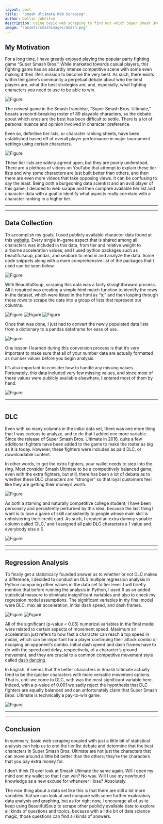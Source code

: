 ```yaml
---
layout: post
title:  "Smash Ultimate Web Scraping"
author: Dallin Johnston
description: Using basic web scraping to find out which Super Smash Bros. Ultimate fighters are the best.   
image: "/assets/smashimages/Smash.png"
---
```



## My Motivation

For a long time, I have greatly enjoyed playing the popular party fighting game “Super Smash Bros.”  While marketed towards casual players, this fighting game has an absurdly intense competitive scene with some even making it their life’s mission to become the very best.  As such, there exists within the game’s community a perpetual debate about who the best players are, what the best strategies are, and, especially, what fighting characters you need to use to be able to win.

![Figure]({{site.url}}/{{site.baseurl}}/assets/images/ssbu.jpg)

The newest game in the Smash franchise, “Super Smash Bros. Ultimate,” boasts a record-breaking roster of 89 playable characters, so the debate about which ones are the best has been difficult to settle.  There is a lot of personal nuance and opinion involved in character preference.  

Even so, definitive tier lists, or character ranking sheets, have been established based off of overall player performance in major tournament settings using certain characters.

![Figure]({{site.url}}/{{site.baseurl}}/assets/images/tierlist.png)

These tier lists are widely agreed upon, but they are poorly understood.  There are a plethora of videos on YouTube that attempt to explain these tier lists and why some characters are just built better than others, and then there are even more videos that take opposing views.  It can be confusing to say the least. 
Being both a burgeoning data scientist and an avid player of this game, I decided to web scrape and then compare available tier list and character data with a goal to identify what aspects really correlate with a character ranking in a higher tier. 

---
---



## Data Collection

To accomplish my goals, I used publicly available character data found at this [website](https://www.unitstatistics.com/ssbu/).  Every single in-game aspect that is shared among all characters was included in this data, from tier and relative weight to airborne acceleration values, and I used python packages such as beautifulsoup, pandas, and seaborn to read in and analyze the data.  Some code snippets along with a more comprehensive list of the packages that I used can be seen below.


![Figure]({{site.url}}/{{site.baseurl}}/assets/images/packages.png)


With BeautifulSoup, scraping this data was a fairly straightforward process. All it required was creating a simple html match function to identify the rows in the dataset, which were listed in the html as “tr,” and then looping through those rows to scrape the data into a group of lists that represent our columns.


![Figure]({{site.url}}/{{site.baseurl}}/assets/images/bsoup.png)
![Figure]({{site.url}}/{{site.baseurl}}/assets/images/rowfxn.png)
![Figure]({{site.url}}/{{site.baseurl}}/assets/images/htmlc.png)


Once that was done, I just had to convert the newly populated data lists from a dictionary to a pandas dataframe for ease of use.


![Figure]({{site.url}}/{{site.baseurl}}/assets/images/dtodf.png)


One lesson I learned during this conversion process is that it’s very important to make sure that all of your number data are actually formatted as number values before you begin analysis. 

It’s also important to consider how to handle any missing values.  Fortunately, this data included very few missing values, and since most of these values were publicly available elsewhere, I entered most of them by hand. 


![Figure]({{site.url}}/{{site.baseurl}}/assets/images/numna.png)

---
---



## DLC

Even with so many columns in the initial data set, there was one more thing that I was curious to analyze, and to do that I added one more variable.  
Since the release of Super Smash Bros. Ultimate in 2018, quite a few additional fighters have been added to the game to make the roster as big as it is today.  However, these fighters were included as paid DLC, or downloadable content.  

In other words, to get the extra fighters, your wallet needs to step into the ring.  Most consider Smash Ultimate to be a competitively balanced game, even with the extra fighters, but still, there has been a lot of debate as to whether these DLC characters are “stronger” so that loyal customers feel like they are getting their money’s worth.

![Figure]({{site.url}}/{{site.baseurl}}/assets/images/dlc.webp)

As both a starving and naturally competitive college student, I have been personally and persistently perturbed by this idea, because the last thing I want is to lose a game of skill consistently to people whose main skill is unholstering their credit card. As such, I created an extra dummy variable column called ‘DLC,’ and I assigned all paid DLC characters a 1 value and everybody else a 0.

![Figure]({{site.url}}/{{site.baseurl}}/assets/images/dlccol.png)

---
---



## Regression Analysis

To finally get a statistically founded answer as to whether or not DLC makes a difference, I decided to conduct an OLS multiple regression analysis in Python comparing other values in the data set to tier level. 
I will briefly mention that before running the analysis in Python, I used R as an added statistical measure to eliminate insignificant variables and also to check my regression model assumptions. The significant variables in my final model were DLC, max air acceleration, initial dash speed, and dash frames.

![Figure]({{site.url}}/{{site.baseurl}}/assets/images/regcode.png)
![Figure]({{site.url}}/{{site.baseurl}}/assets/images/regression.png)


All of the significant (p-value < 0.05) numerical variables in the final model were related to certain aspects of movement speed.  Maximum air acceleration just refers to how fast a character can reach a top speed in midair, which can be important for a player continuing their attack combo or escaping an opponent’s combo.  Initial dash speed and dash frames have to do with the speed and delay, respectively, of a character’s ground movement, and they are crucial to a common competitive movement style called [dash dancing](https://www.youtube.com/watch?v=mmwfe6gOTUA).

In English, it seems that the better characters in Smash Ultimate actually tend to be the quicker characters with more versatile movement options.
That is, until we come to DLC, with was the most significant variable here.  Indeed, with a p-value of 0.001 we sadly reject the hypothesis that DLC fighters are equally balanced and can unfortunately claim that Super Smash Bros. Ultimate is technically a pay-to-win game.

![Figure]({{site.url}}/{{site.baseurl}}/assets/images/money.jpg)

---
---



## Conclusion

In summary, basic web scraping coupled with just a little bit of statistical analysis can help us to end the tier list debate and determine that the best characters in Super Smash Bros. Ultimate are not just the characters that can move around a little bit better than the others; they’re the characters that you pay extra money for.  

I don’t think I’ll ever look at Smash Ultimate the same again.  Will I open my mind and my wallet so that I can win?  No way.  Will I use my newfound knowledge as a new excuse for whenever I lose? Absolutely.

The nice thing about a data set like this is that there are still a lot more variables that we can look at and compare with some further exploratory data analysis and graphing, but as for right now, I encourage all of us to keep using BeautifulSoup to scrape other publicly available data to explore all kinds of questions and topics, because with a little bit of data science magic, those questions can find all kinds of answers.

